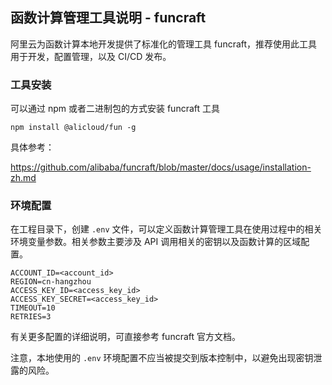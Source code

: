 

## 函数计算管理工具说明 - funcraft 

阿里云为函数计算本地开发提供了标准化的管理工具 funcraft，推荐使用此工具用于开发，配置管理，以及 CI/CD 发布。

### 工具安装

可以通过 npm 或者二进制包的方式安装 funcraft 工具

```
npm install @alicloud/fun -g
```

具体参考：

https://github.com/alibaba/funcraft/blob/master/docs/usage/installation-zh.md


### 环境配置

在工程目录下，创建 `.env` 文件，可以定义函数计算管理工具在使用过程中的相关环境变量参数。相关参数主要涉及 API 调用相关的密钥以及函数计算的区域配置。

```env
ACCOUNT_ID=<account_id>
REGION=cn-hangzhou
ACCESS_KEY_ID=<access_key_id>
ACCESS_KEY_SECRET=<access_key_id>
TIMEOUT=10
RETRIES=3
```

有关更多配置的详细说明，可直接参考 funcraft 官方文档。

注意，本地使用的 `.env` 环境配置不应当被提交到版本控制中，以避免出现密钥泄露的风险。
